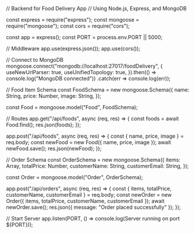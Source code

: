 
// Backend for Food Delivery App
// Using Node.js, Express, and MongoDB

const express = require("express");
const mongoose = require("mongoose");
const cors = require("cors");

const app = express();
const PORT = process.env.PORT || 5000;

// Middleware
app.use(express.json());
app.use(cors());

// Connect to MongoDB
mongoose.connect("mongodb://localhost:27017/foodDelivery", {
    useNewUrlParser: true,
    useUnifiedTopology: true,
}).then(() => console.log("MongoDB connected"))
  .catch(err => console.log(err));

// Food Item Schema
const FoodSchema = new mongoose.Schema({
    name: String,
    price: Number,
    image: String,
});

const Food = mongoose.model("Food", FoodSchema);

// Routes
app.get("/api/foods", async (req, res) => {
    const foods = await Food.find();
    res.json(foods);
});

app.post("/api/foods", async (req, res) => {
    const { name, price, image } = req.body;
    const newFood = new Food({ name, price, image });
    await newFood.save();
    res.json(newFood);
});

// Order Schema
const OrderSchema = new mongoose.Schema({
    items: Array,
    totalPrice: Number,
    customerName: String,
    customerEmail: String,
});

const Order = mongoose.model("Order", OrderSchema);

app.post("/api/orders", async (req, res) => {
    const { items, totalPrice, customerName, customerEmail } = req.body;
    const newOrder = new Order({ items, totalPrice, customerName, customerEmail });
    await newOrder.save();
    res.json({ message: "Order placed successfully" });
});

// Start Server
app.listen(PORT, () => console.log(Server running on port ${PORT}));
